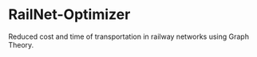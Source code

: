 # RailNet-Optimizer
Reduced cost and time of transportation in railway networks using Graph Theory.
